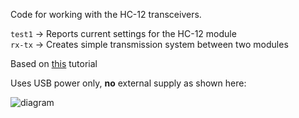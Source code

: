 Code for working with the HC-12 transceivers.

`test1` -> Reports current settings for the HC-12 module<br>
`rx-tx` -> Creates simple transmission system between two modules

Based on [this](https://www.allaboutcircuits.com/projects/understanding-and-implementing-the-hc-12-wireless-transceiver-module/) tutorial 

Uses USB power only, **no** external supply as shown here:

![diagram](https://www.allaboutcircuits.com/uploads/articles/Hughes_HC12_diagram1.jpg)

